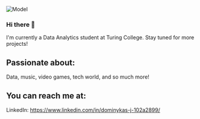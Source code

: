 ![Model](https://github.com/Temorinkaari/Private/blob/main/ghb.png)

### Hi there 👋

I'm currently a Data Analytics student at Turing College. Stay tuned for more projects! 

## Passionate about:
Data, music, video games, tech world, and so much more! 

## You can reach me at:
LinkedIn: https://www.linkedin.com/in/dominykas-j-102a2899/
<!--
**Temorinkaari/Temorinkaari** is a ✨ _special_ ✨ repository because its `README.md` (this file) appears on your GitHub profile.

Here are some ideas to get you started:

- 🔭 I’m currently working on ...
- 🌱 I’m currently learning ...
- 👯 I’m looking to collaborate on ...
- 🤔 I’m looking for help with ...
- 💬 Ask me about ...
- 📫 How to reach me: ...
- 😄 Pronouns: ...
- ⚡ Fun fact: ...
-->
